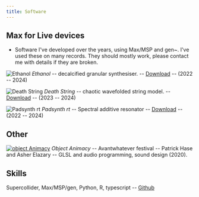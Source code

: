 ```yaml
---
title: Software
---
```


## Max for Live devices

* Software I've developed over the years, using Max/MSP and gen~. I've used these on many records. They should mostly work, please contact me with details if they are broken.

![Ethanol](/software/ethanol.png)
*Ethanol* -- decalcified granular synthesiser. -- [Download](https://github.com/bladelore/ethanol-m4l) -- (2022 -- 2024)

![Death String](/software/death-string.png)
*Death String* -- chaotic wavefolded string model. -- [Download](https://github.com/bladelore/death-string-m4l) -- (2023 -- 2024)

![Padsynth rt](/software/padsynth-rt.png)
*Padsynth rt* -- Spectral additive resonator -- [Download](https://github.com/bladelore/padsynth-rt-m4l) -- (2022 -- 2024)

## Other
[![object Animacy](/software/object-animacy.png)](https://www.objectanimacy.patrickhase.xyz/)
*Object Animacy* -- Avantwhatever festival -- Patrick Hase and Asher Elazary -- GLSL and audio programming, sound design (2020).

## Skills
Supercollider, Max/MSP/gen, Python, R, typescript -- [Github](https://github.com/bladelore)
